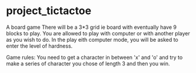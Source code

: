 # project_tictactoe
A board game
There will be a 3*3 grid ie board with eventually have 9 blocks to play.
You are allowed to play with computer or with another player as you wish to do.
In the play eith computer mode, you will be asked to enter the level of hardness.

Game rules:
You need to get a character in between 'x' and 'o' and try to make a series of character you chose of length 3 and then you win.
